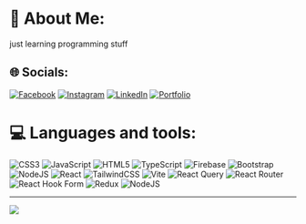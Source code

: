 # 💫 About Me:
just learning programming stuff


## 🌐 Socials:
[![Facebook](https://img.shields.io/badge/Facebook-%231877F2.svg?logo=Facebook&logoColor=white)](https://facebook.com/nelson.tan.670838) [![Instagram](https://img.shields.io/badge/Instagram-%23E4405F.svg?logo=Instagram&logoColor=white)](https://instagram.com/_suanjw) [![LinkedIn](https://img.shields.io/badge/LinkedIn-%230077B5.svg?logo=linkedin&logoColor=white)](https://linkedin.com/in/nelson-suan-284a83303) [![Portfolio](https://img.shields.io/badge/Portfolio-%23000000.svg?logo=briefcase&logoColor=white)](https://portfolionssuantan.netlify.app/)

 

# 💻 Languages and tools:
![CSS3](https://img.shields.io/badge/css3-%231572B6.svg?style=for-the-badge&logo=css3&logoColor=white) ![JavaScript](https://img.shields.io/badge/javascript-%23323330.svg?style=for-the-badge&logo=javascript&logoColor=%23F7DF1E) ![HTML5](https://img.shields.io/badge/html5-%23E34F26.svg?style=for-the-badge&logo=html5&logoColor=white) ![TypeScript](https://img.shields.io/badge/typescript-%23007ACC.svg?style=for-the-badge&logo=typescript&logoColor=white) ![Firebase](https://img.shields.io/badge/firebase-%23039BE5.svg?style=for-the-badge&logo=firebase) ![Bootstrap](https://img.shields.io/badge/bootstrap-%238511FA.svg?style=for-the-badge&logo=bootstrap&logoColor=white) ![NodeJS](https://img.shields.io/badge/node.js-6DA55F?style=for-the-badge&logo=node.js&logoColor=white) ![React](https://img.shields.io/badge/react-%2320232a.svg?style=for-the-badge&logo=react&logoColor=%2361DAFB) ![TailwindCSS](https://img.shields.io/badge/tailwindcss-%2338B2AC.svg?style=for-the-badge&logo=tailwind-css&logoColor=white) ![Vite](https://img.shields.io/badge/vite-%23646CFF.svg?style=for-the-badge&logo=vite&logoColor=white) ![React Query](https://img.shields.io/badge/-React%20Query-FF4154?style=for-the-badge&logo=react%20query&logoColor=white) ![React Router](https://img.shields.io/badge/React_Router-CA4245?style=for-the-badge&logo=react-router&logoColor=white) ![React Hook Form](https://img.shields.io/badge/React%20Hook%20Form-%23EC5990.svg?style=for-the-badge&logo=reacthookform&logoColor=white) ![Redux](https://img.shields.io/badge/redux-%23593d88.svg?style=for-the-badge&logo=redux&logoColor=white) ![NodeJS](https://img.shields.io/badge/node.js-6DA55F?style=for-the-badge&logo=node.js&logoColor=white)


---
[![](https://visitcount.itsvg.in/api?id=suannelson123&icon=5&color=0)](https://visitcount.itsvg.in)

<!-- Proudly created with GPRM ( https://gprm.itsvg.in ) -->
